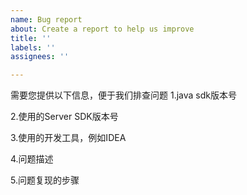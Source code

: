 ```yaml
---
name: Bug report
about: Create a report to help us improve
title: ''
labels: ''
assignees: ''

---
```


需要您提供以下信息，便于我们排查问题
1.java sdk版本号

2.使用的Server SDK版本号

3.使用的开发工具，例如IDEA

4.问题描述

5.问题复现的步骤
